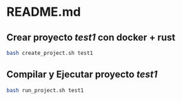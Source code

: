 # README.md

## Crear proyecto *test1* con docker + rust

```bash
bash create_project.sh test1
```

## Compilar y Ejecutar proyecto *test1*

```bash
bash run_project.sh test1
```